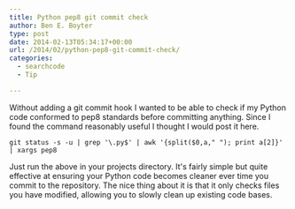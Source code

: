 ```yaml
---
title: Python pep8 git commit check
author: Ben E. Boyter
type: post
date: 2014-02-13T05:34:17+00:00
url: /2014/02/python-pep8-git-commit-check/
categories:
  - searchcode
  - Tip

---
```

Without adding a git commit hook I wanted to be able to check if my Python code conformed to pep8 standards before committing anything. Since I found the command reasonably useful I thought I would post it here.

    git status -s -u | grep '\.py$' | awk '{split($0,a," "); print a[2]}' | xargs pep8

Just run the above in your projects directory. It's fairly simple but quite effective at ensuring your Python code becomes cleaner ever time you commit to the repository. The nice thing about it is that it only checks files you have modified, allowing you to slowly clean up existing code bases.
